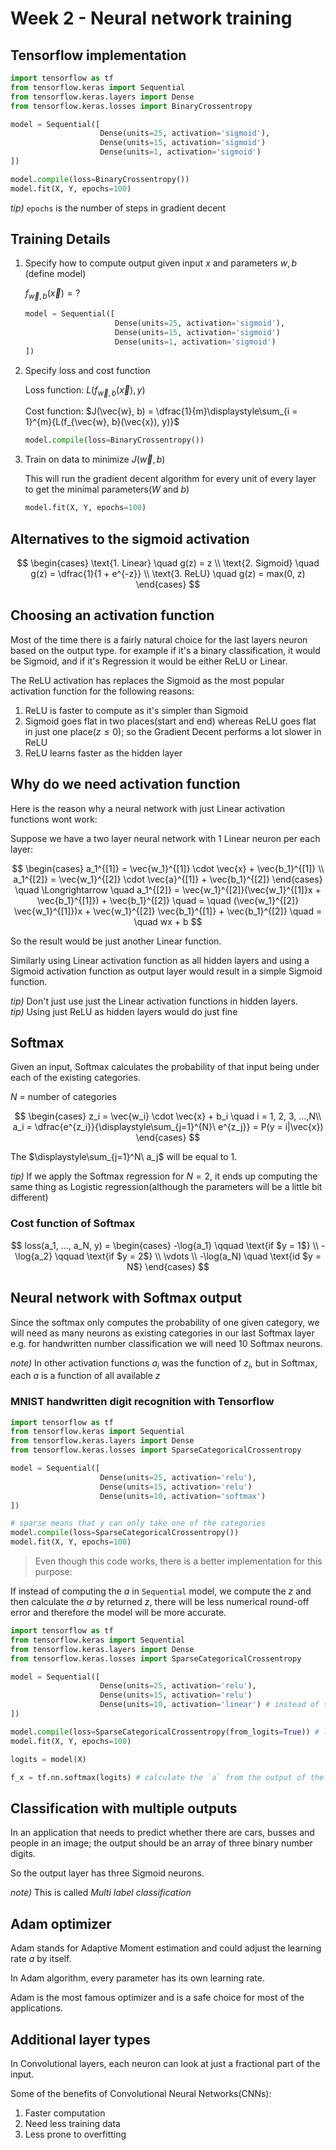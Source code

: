 # Week 2 - Neural network training

## Tensorflow implementation

```python
import tensorflow as tf
from tensorflow.keras import Sequential
from tensorflow.keras.layers import Dense
from tensorflow.keras.losses import BinaryCrossentropy

model = Sequential([
                    Dense(units=25, activation='sigmoid'),
                    Dense(units=15, activation='sigmoid')
                    Dense(units=1, activation='sigmoid')
])

model.compile(loss=BinaryCrossentropy())
model.fit(X, Y, epochs=100)
```

_tip)_ `epochs` is the number of steps in gradient decent

## Training Details

1. Specify how to compute output given input $x$ and parameters $w, b$ (define model)

    $f_{\vec{w}, b}(\vec{x}) = ?$

    ```python
    model = Sequential([
                        Dense(units=25, activation='sigmoid'),
                        Dense(units=15, activation='sigmoid')
                        Dense(units=1, activation='sigmoid')
    ])
    ```

2. Specify loss and cost function

    Loss function: $L(f_{\vec{w}, b}(\vec{x}), y)$

    Cost function: $J(\vec{w}, b) = \dfrac{1}{m}\displaystyle\sum_{i = 1}^{m}{L(f_{\vec{w}, b}(\vec{x}), y)}$

    ```python
    model.compile(loss=BinaryCrossentropy())
    ```

3. Train on data to minimize $J(\vec{w}, b)$

    This will run the gradient decent algorithm for every unit of every layer to get the minimal parameters($W$ and $b$)

    ```python
    model.fit(X, Y, epochs=100)
    ```

## Alternatives to the sigmoid activation

$$
\begin{cases}
    \text{1. Linear} \quad g(z) = z \\
    \text{2. Sigmoid} \quad g(z) = \dfrac{1}{1 + e^{-z}} \\
    \text{3. ReLU} \quad g(z) = max(0, z)
\end{cases}
$$

## Choosing an activation function

Most of the time there is a fairly natural choice for the last layers neuron based on the output type. for example if it's a binary classification, it would be Sigmoid, and if it's Regression it would be either ReLU or Linear.

The ReLU activation has replaces the Sigmoid as the most popular activation function for the following reasons:

1. ReLU is faster to compute as it's simpler than Sigmoid
2. Sigmoid goes flat in two places(start and end) whereas ReLU goes flat in just one place($z \leq 0$); so the Gradient Decent performs a lot slower in ReLU
3. ReLU learns faster as the hidden layer

## Why do we need activation function

Here is the reason why a neural network with just Linear activation functions wont work:

Suppose we have a two layer neural network with 1 Linear neuron per each layer:

$$
\begin{cases}
    a_1^{[1]} = \vec{w_1}^{[1]} \cdot \vec{x} + \vec{b_1}^{[1]} \\
    a_1^{[2]} = \vec{w_1}^{[2]} \cdot \vec{a}^{[1]} + \vec{b_1}^{[2]}
\end{cases}
\quad \Longrightarrow \quad
a_1^{[2]} = \vec{w_1}^{[2]}(\vec{w_1}^{[1]}x + \vec{b_1}^{[1]}) + \vec{b_1}^{[2]} \quad = \quad
(\vec{w_1}^{[2]} \vec{w_1}^{[1]})x + \vec{w_1}^{[2]} \vec{b_1}^{[1]} + \vec{b_1}^{[2]} \quad = \quad wx + b
$$

So the result would be just another Linear function.

Similarly using Linear activation function as all hidden layers and using a Sigmoid activation function as output layer would result in a simple Sigmoid function.

_tip)_ Don't just use just the Linear activation functions in hidden layers.  
_tip)_ Using just ReLU as hidden layers would do just fine

## Softmax

Given an input, Softmax calculates the probability of that input being under each of the existing categories.

$N$ = number of categories

$$
\begin{cases}
    z_i = \vec{w_i} \cdot \vec{x} + b_i \quad i = 1, 2, 3, ...,N\\
    a_i = \dfrac{e^{z_i}}{\displaystyle\sum_{j=1}^{N}\ e^{z_j}} = P(y = i|\vec{x})
\end{cases}
$$

The $\displaystyle\sum_{j=1}^N\ a_j$ will be equal to $1$.

_tip)_ If we apply the Softmax regression for $N = 2$, it ends up computing the same thing as Logistic regression(although the parameters will be a little bit different)

### Cost function of Softmax

$$
loss(a_1, ..., a_N, y) =
\begin{cases}
    -\log{a_1} \qquad \text{if $y = 1$} \\
    -\log{a_2} \qquad \text{if $y = 2$} \\
    \vdots \\
    -\log(a_N) \quad \text{id $y = N$}
\end{cases}
$$

## Neural network with Softmax output

Since the softmax only computes the probability of one given category, we will need as many neurons as existing categories in our last Softmax layer e.g. for handwritten number classification we will need 10 Softmax neurons.

_note)_ In other activation functions $a_i$ was the function of $z_i$, but in Softmax, each $a$ is a function of all available $z$

### MNIST handwritten digit recognition with Tensorflow

```python
import tensorflow as tf
from tensorflow.keras import Sequential
from tensorflow.keras.layers import Dense
from tensorflow.keras.losses import SparseCategoricalCrossentropy

model = Sequential([
                    Dense(units=25, activation='relu'),
                    Dense(units=15, activation='relu')
                    Dense(units=10, activation='softmax')
])

# sparse means that y can only take one of the categories
model.compile(loss=SparseCategoricalCrossentropy())
model.fit(X, Y, epochs=100)
```

> Even though this code works, there is a better implementation for this purpose:

If instead of computing the $a$ in `Sequential` model, we compute the $z$ and then calculate the $a$ by returned $z$, there will be less numerical round-off error and therefore the model will be more accurate.

```python
import tensorflow as tf
from tensorflow.keras import Sequential
from tensorflow.keras.layers import Dense
from tensorflow.keras.losses import SparseCategoricalCrossentropy

model = Sequential([
                    Dense(units=25, activation='relu'),
                    Dense(units=15, activation='relu')
                    Dense(units=10, activation='linear') # instead of the probability of each category, return a linear value and calculate the most probable category later
])

model.compile(loss=SparseCategoricalCrossentropy(from_logits=True)) # logits are z
model.fit(X, Y, epochs=100)

logits = model(X)

f_x = tf.nn.softmax(logits) # calculate the `a` from the output of the model
```

## Classification with multiple outputs

In an application that needs to predict whether there are cars, busses and people in an image; the output should be an array of three binary number digits.

So the output layer has three Sigmoid neurons.

_note)_ This is called _Multi label classification_

## Adam optimizer

Adam stands for Adaptive Moment estimation and could adjust the learning rate $a$ by itself.

In Adam algorithm, every parameter has its own learning rate.

Adam is the most famous optimizer and is a safe choice for most of the applications.

## Additional layer types

In Convolutional layers, each neuron can look at just a fractional part of the input.

Some of the benefits of Convolutional Neural Networks(CNNs):

1. Faster computation
2. Need less training data
3. Less prone to overfitting
